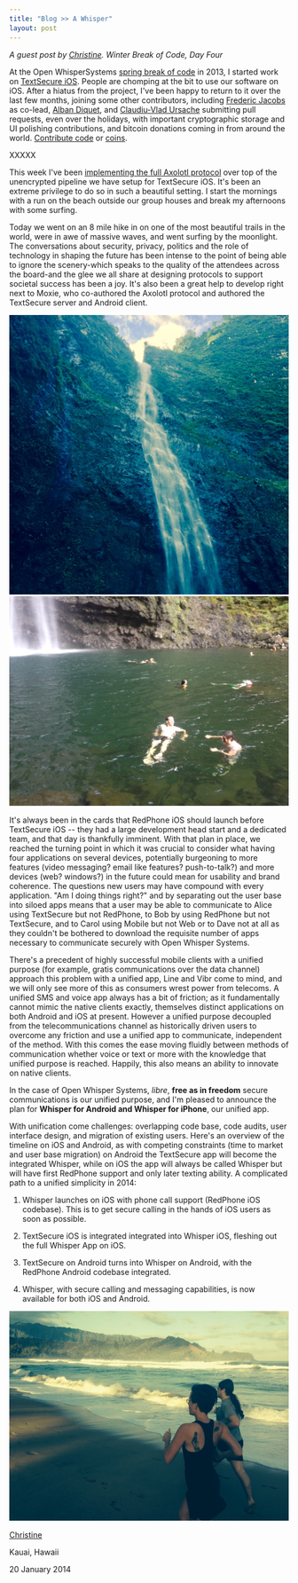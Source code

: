 ```yaml
---
title: "Blog >> A Whisper"
layout: post
---
```


*A guest post by [Christine](https://twitter.com/corbett). Winter Break of Code, Day Four*

At the Open WhisperSystems [spring break of code](https://whispersystems.org/blog/sure/) in 2013, I started work on
[TextSecure iOS](https://github.com/WhisperSystems/TextSecure-iOS). People are chomping at the bit to
use our software on iOS. After a hiatus from the project, I've been happy to return to it over the last
few months, joining some other contributors, including [Frederic Jacobs](https://www.fredericjacobs.com/)
as co-lead, [Alban Diquet](https://github.com/nabla-c0d3), and [Claudiu-Vlad Ursache](http://www.cvursache.com/)
submitting pull requests, even over the holidays, with important cryptographic storage and UI polishing
contributions, and bitcoin donations coming in from around the world.
[Contribute code](https://github.com/WhisperSystems/TextSecure-iOS) or [coins](https://whispersystems.org/blog/bithub/).

XXXXX

This week I've been [implementing the full Axolotl protocol](https://whispersystems.org/blog/advanced-ratcheting/)
over top of the unencrypted pipeline we have setup for TextSecure iOS. It's been an extreme privilege to do so in such a
beautiful setting. I start the mornings with a run on the beach outside our group houses and break my afternoons with
some surfing. 

Today we went on an 8 mile hike in on one of the most beautiful trails in the world, were in awe of massive
waves, and went surfing by the moonlight. The conversations about security, privacy, politics and the role of technology
in shaping the future has been intense to the point of being able to ignore the scenery-which speaks to the quality of the
attendees across the board-and the glee we all share at designing protocols to support societal success has been a joy. It's
also been a great help to develop right next to Moxie, who co-authored the Axolotl protocol and authored the TextSecure server
and Android client.

<img src="/blog/images/waterfall.jpg" class="nice"/>

<img src="/blog/images/waterfall-swimming.jpg" class="nice" />

It's always been in the cards that RedPhone iOS should launch before TextSecure iOS -- they had a large development
head start and a dedicated team, and that day is thankfully imminent. With that plan in place, we reached the turning
point in which it was crucial to consider what having four applications on several devices, potentially burgeoning
to more features (video messaging? email like features? push-to-talk?) and more devices (web? windows?) in the future
could mean for usability and brand coherence. The questions new users may have compound with every application.
"Am I doing things right?" and by separating out the user base into siloed apps means that a user may be able to
communicate to Alice using TextSecure but not RedPhone, to Bob by using RedPhone but not TextSecure, and to Carol
using Mobile but not Web or to Dave not at all as they couldn't be bothered to download the requisite number of
apps necessary to communicate securely with Open Whisper Systems.

There's a precedent of highly successful mobile clients with a unified purpose (for example, gratis communications
over the data channel) approach this problem with a unified app, Line and Vibr come to mind, and we will only see
more of this as consumers wrest power from telecoms. A unified SMS and voice app always has a bit of friction;
as it fundamentally cannot mimic the native clients exactly, themselves distinct applications on both Android
and iOS at present. However a unified purpose decoupled from the telecommunications channel as historically driven
users to overcome any friction and use a unified app to communicate, independent of the method. With this comes the
ease moving fluidly between methods of communication whether voice or text or more with the knowledge that unified
purpose is reached. Happily, this also means an ability to innovate on native clients.

In the case of Open Whisper Systems, *libre*, **free as in freedom** secure communications is our unified purpose,
and I'm pleased to announce the plan for **Whisper for Android and Whisper for iPhone**, our unified app.

With unification come challenges: overlapping code base, code audits, user interface design, and migration of existing
users. Here's an overview of the timeline on iOS and Android, as with competing constraints (time to market and user
base migration) on Android the TextSecure app will become the integrated Whisper, while on iOS the app will always be
called Whisper but will have first RedPhone support and only later texting ability. A complicated path to a unified
simplicity in 2014:

1. Whisper launches on iOS with phone call support (RedPhone iOS codebase).  This is to get secure calling in the
   hands of iOS users as soon as possible. 

1. TextSecure iOS is integrated integrated into Whisper iOS, fleshing out the full Whisper App on iOS.

1. TextSecure on Android turns into Whisper on Android, with the RedPhone Android codebase integrated. 

1. Whisper, with secure calling and messaging capabilities, is now available for both iOS and Android.

<img src="/blog/images/running.jpg" class="nice" />

[Christine](https://twitter.com/corbett)

Kauai, Hawaii

20 January 2014
